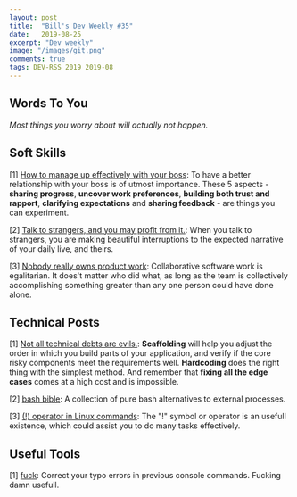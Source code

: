 ```yaml
---
layout: post
title:  "Bill's Dev Weekly #35"
date:   2019-08-25
excerpt: "Dev weekly"
image: "/images/git.png"
comments: true
tags: DEV-RSS 2019 2019-08
---
```


## Words To You

*Most things you worry about will actually not happen.*

## Soft Skills

[1] [How to manage up effectively with your boss](https://knowyourteam.com/blog/2019/08/15/how-to-manage-up-effectively/): To have a better relationship with your boss is of utmost importance. These 5 aspects - **sharing progress**, **uncover work preferences**, **building both trust and rapport**, **clarifying expectations** and **sharing feedback** - are things you can experiment.

[2] [Talk to strangers, and you may profit from it.](https://medium.com/personal-growth/you-need-these-people-in-your-life-567586307a3c): When you talk to strangers, you are making beautiful interruptions to the expected narrative of your daily live, and theirs.

[3] [Nobody really owns product work](https://m.signalvnoise.com/nobody-really-owns-product-work/): Collaborative software work is egalitarian. It does't matter who did what, as long as the team is collectively accomplishing something greater than any one person could have done alone.

## Technical Posts

[1] [Not all technical debts are evils.](https://engineering.squarespace.com/blog/2019/three-kinds-of-good-tech-debt): **Scaffolding** will help you adjust the order in which you build parts of your application, and verify if the core risky components meet the requirements well. **Hardcoding** does the right thing with the simplest method. And remember that **fixing all the edge cases** comes at a high cost and is impossible.

[2] [bash bible](https://github.com/dylanaraps/pure-bash-bible): A collection of pure bash alternatives to external processes.

[3] [(!) operator in Linux commands](https://www.tecmint.com/mysterious-uses-of-symbol-or-operator-in-linux-commands/): The "!" symbol or operator is an usefull existence, which could assist you to do many tasks effectively.

## Useful Tools

[1] [fuck](https://github.com/nvbn/thefuck): Correct your typo errors in previous console commands. Fucking damn usefull.





